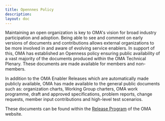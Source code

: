 ```yaml
--- 
title: Opennnes Policy
description:
layout: doc
---
```


Maintaining an open organization is key to OMA's vision for broad industry participation and adoption. Being able to see and comment on early versions of documents and contributions allows external organizations to be more involved in and aware of evolving service enablers. In support of this, OMA has established an Openness policy ensuring public availability of a vast majority of the documents produced within the OMA Technical Plenary. These documents are made available for members and non-members.  

In addition to the OMA Enabler Releases which are automatically made publicly available, OMA has made available to the general public documents such as: organization charts, Working Group charters, OMA work programme, draft and approved specifications, problem reports, change requests, member input contributions and high-level test scenarios.  

These documents can be found within the <a href="http://www.openmobilealliance.org/Technical/releaseprogram.aspx" target="_blank" rel="noopener">Release Program</a> of the OMA website.